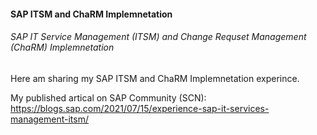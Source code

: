 #### SAP ITSM and ChaRM Implemnetation
###### SAP IT Service Management (ITSM) and Change Requset Management (ChaRM) Implemnetation

Here am sharing my SAP ITSM and ChaRM Implemnetation experince.

My published artical on SAP Community (SCN): 
https://blogs.sap.com/2021/07/15/experience-sap-it-services-management-itsm/
